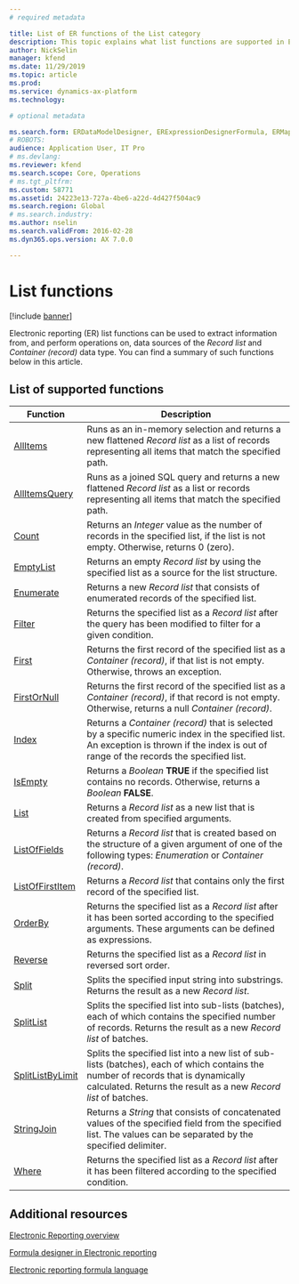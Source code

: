 ```yaml
---
# required metadata

title: List of ER functions of the List category
description: This topic explains what list functions are supported in ER
author: NickSelin
manager: kfend
ms.date: 11/29/2019
ms.topic: article
ms.prod: 
ms.service: dynamics-ax-platform
ms.technology: 

# optional metadata

ms.search.form: ERDataModelDesigner, ERExpressionDesignerFormula, ERMappedFormatDesigner, ERModelMappingDesigner
# ROBOTS: 
audience: Application User, IT Pro
# ms.devlang: 
ms.reviewer: kfend
ms.search.scope: Core, Operations
# ms.tgt_pltfrm: 
ms.custom: 58771
ms.assetid: 24223e13-727a-4be6-a22d-4d427f504ac9
ms.search.region: Global
# ms.search.industry: 
ms.author: nselin
ms.search.validFrom: 2016-02-28
ms.dyn365.ops.version: AX 7.0.0

---
```


# List functions

[!include [banner](../includes/banner.md)]

Electronic reporting (ER) list functions can be used to extract information from, and perform operations on, data sources of the *Record list* and *Container (record)* data type.
You can find a summary of such functions below in this article.

## List of supported functions

| **Function**  | **Description**                           |
|---------------|-------------------------------------------|
| [AllItems](er-functions-list-allitems.md)                 | Runs as an in-memory selection and returns a new flattened *Record list* as a list of records representing all items that match the specified path.                                   |
| [AllItemsQuery](er-functions-list-allitemsquery.md)       | Runs as a joined SQL query and returns a new flattened *Record list* as a list or records representing all items that match the specified path.                                         |
| [Count](er-functions-list-count.md)                       | Returns an *Integer* value as the number of records in the specified list, if the list is not empty. Otherwise, returns 0 (zero).                                                     |
| [EmptyList](er-functions-list-emptylist.md)               | Returns an empty *Record list* by using the specified list as a source for the list structure.                            |
| [Enumerate](er-functions-list-enumerate.md)               | Returns a new *Record list* that consists of enumerated records of the specified list.                              |
| [Filter](er-functions-list-filter.md)                     | Returns the specified list as a *Record list* after the query has been modified to filter for a given condition.          |
| [First](er-functions-list-first.md)                       | Returns the first record of the specified list as a *Container (record)*, if that list is not empty. Otherwise, throws an exception.                                                  |
| [FirstOrNull](er-functions-list-firstornull.md)           | Returns the first record of the specified list as a *Container (record)*, if that record is not empty. Otherwise, returns a null *Container (record)*.                                  |
| [Index](er-functions-list-index.md)                       | Returns a *Container (record)* that is selected by a specific numeric index in the specified list. An exception is thrown if the index is out of range of the records the specified list.|
| [IsEmpty](er-functions-list-isempty.md)                   | Returns a *Boolean* **TRUE** if the specified list contains no records. Otherwise, returns a *Boolean* **FALSE**.          |
| [List](er-functions-list-list.md)                         | Returns a *Record list* as a new list that is created from specified arguments.                                        |
| [ListOfFields](er-functions-list-listoffields.md)         | Returns a *Record list* that is created based on the structure of a given argument of one of the following types: *Enumeration* or *Container (record)*.                      |
| [ListOfFirstItem](er-functions-list-listoffirstitem.md)   | Returns a *Record list* that contains only the first record of the specified list.                                         |
| [OrderBy](er-functions-list-orderby.md)                   | Returns the specified list as a *Record list* after it has been sorted according to the specified arguments. These arguments can be defined as expressions.                    |
| [Reverse](er-functions-list-reverse.md)                   | Returns the specified list as a *Record list* in reversed sort order.                                                      |
| [Split](er-functions-list-split.md)                       | Splits the specified input string into substrings. Returns the result as a new *Record list*.                              |
| [SplitList](er-functions-list-splitlist.md)               | Splits the specified list into sub-lists (batches), each of which contains the specified number of records. Returns the result as a new *Record list* of batches.                   |
| [SplitListByLimit](er-functions-list-splitlistbylimit.md) | Splits the specified list into a new list of sub-lists (batches), each of which contains the number of records that is dynamically calculated. Returns the result as a new *Record list* of batches.                                           |
| [StringJoin](er-functions-list-stringjoin.md)             | Returns a *String* that consists of concatenated values of the specified field from the specified list. The values can be separated by the specified delimiter.                       |
| [Where](er-functions-list-where.md)                       | Returns the specified list as a *Record list* after it has been filtered according to the specified condition.         |

## Additional resources

[Electronic Reporting overview](general-electronic-reporting.md)

[Formula designer in Electronic reporting](general-electronic-reporting-formula-designer.md)

[Electronic reporting formula language](er-formula-language.md)
